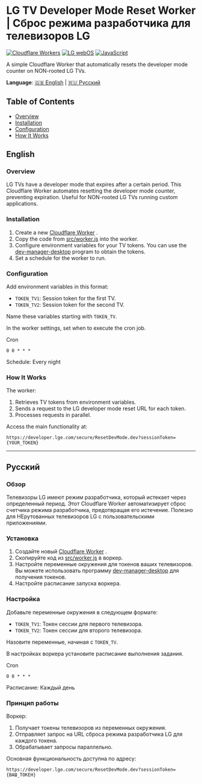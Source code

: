 # LG TV Developer Mode Reset Worker | Сброс режима разработчика для телевизоров LG

[![Cloudflare Workers](https://img.shields.io/badge/Cloudflare-Workers-F38020?logo=cloudflare&logoColor=white)](https://workers.cloudflare.com/)
[![LG webOS](https://img.shields.io/badge/LG-webOS-A50034?logo=lg&logoColor=white)](https://webostv.developer.lge.com/)
[![JavaScript](https://img.shields.io/badge/JavaScript-ES6-F7DF1E?logo=javascript&logoColor=black)](https://developer.mozilla.org/en-US/docs/Web/JavaScript)

A simple Cloudflare Worker that automatically resets the developer mode counter on NON-rooted LG TVs.

**Language**: [🇬🇧 English](#English) | [🇷🇺 Русский](#Русский)

## Table of Contents

- [Overview](#overview)
- [Installation](#installation)
- [Configuration](#configuration)
- [How It Works](#how-it-works)

## English

### Overview

LG TVs have a developer mode that expires after a certain period. This Cloudflare Worker automates resetting the developer mode counter, preventing expiration. Useful for NON-rooted LG TVs running custom applications.

### Installation

1. Create a new [Cloudflare Worker](https://dash.cloudflare.com/) .
2. Copy the code from [src/worker.js](src/worker.js) into the worker.
3. Configure environment variables for your TV tokens. You can use the [dev-manager-desktop](https://github.com/webosbrew/dev-manager-desktop/releases/latest) program to obtain the tokens.
4. Set a schedule for the worker to run.

### Configuration

Add environment variables in this format:

- `TOKEN_TV1`: Session token for the first TV.
- `TOKEN_TV2`: Session token for the second TV.

Name these variables starting with `TOKEN_TV`.

In the worker settings, set when to execute the cron job.

Cron
```
0 0 * * *
```
Schedule: Every night

### How It Works

The worker:

1. Retrieves TV tokens from environment variables.
2. Sends a request to the LG developer mode reset URL for each token.
3. Processes requests in parallel.

Access the main functionality at:
```
https://developer.lge.com/secure/ResetDevMode.dev?sessionToken={YOUR_TOKEN}
```

---

## Русский

### Обзор

Телевизоры LG имеют режим разработчика, который истекает через определенный период. Этот Cloudflare Worker автоматизирует сброс счетчика режима разработчика, предотвращая его истечение. Полезно для НЕрутованных телевизоров LG с пользовательскими приложениями.

### Установка

1. Создайте новый [Cloudflare Worker](https://dash.cloudflare.com/) .
2. Скопируйте код из [src/worker.js](src/worker.js) в воркер.
3. Настройте переменные окружения для токенов ваших телевизоров. Вы можете использовать программу [dev-manager-desktop](https://github.com/webosbrew/dev-manager-desktop/releases/latest) для получения токенов.
4. Настройте расписание запуска воркера.

### Настройка

Добавьте переменные окружения в следующем формате:

- `TOKEN_TV1`: Токен сессии для первого телевизора.
- `TOKEN_TV2`: Токен сессии для второго телевизора.

Назовите переменные, начиная с `TOKEN_TV`.

В настройках воркера установите расписание выполнения задания.

Cron
```
0 0 * * *
```
Расписание: Каждый день

### Принцип работы

Воркер:

1. Получает токены телевизоров из переменных окружения.
2. Отправляет запрос на URL сброса режима разработчика LG для каждого токена.
3. Обрабатывает запросы параллельно.

Основная функциональность доступна по адресу:
```
https://developer.lge.com/secure/ResetDevMode.dev?sessionToken={ВАШ_ТОКЕН}
```
